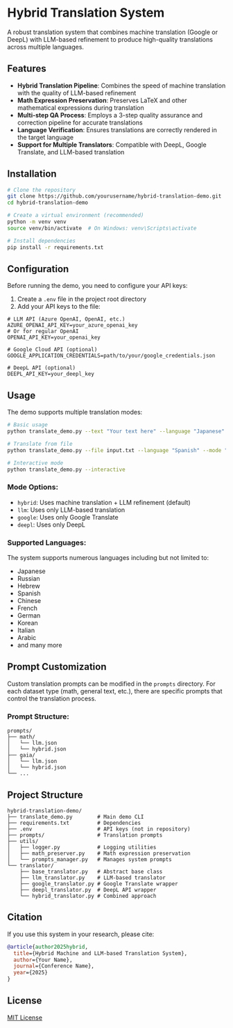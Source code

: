 # Hybrid Translation System

A robust translation system that combines machine translation (Google or DeepL) with LLM-based refinement to produce high-quality translations across multiple languages.

## Features

- **Hybrid Translation Pipeline**: Combines the speed of machine translation with the quality of LLM-based refinement
- **Math Expression Preservation**: Preserves LaTeX and other mathematical expressions during translation
- **Multi-step QA Process**: Employs a 3-step quality assurance and correction pipeline for accurate translations
- **Language Verification**: Ensures translations are correctly rendered in the target language
- **Support for Multiple Translators**: Compatible with DeepL, Google Translate, and LLM-based translation

## Installation

```bash
# Clone the repository
git clone https://github.com/yourusername/hybrid-translation-demo.git
cd hybrid-translation-demo

# Create a virtual environment (recommended)
python -m venv venv
source venv/bin/activate  # On Windows: venv\Scripts\activate

# Install dependencies
pip install -r requirements.txt
```

## Configuration

Before running the demo, you need to configure your API keys:

1. Create a `.env` file in the project root directory
2. Add your API keys to the file:

```
# LLM API (Azure OpenAI, OpenAI, etc.)
AZURE_OPENAI_API_KEY=your_azure_openai_key
# Or for regular OpenAI
OPENAI_API_KEY=your_openai_key

# Google Cloud API (optional)
GOOGLE_APPLICATION_CREDENTIALS=path/to/your/google_credentials.json

# DeepL API (optional)
DEEPL_API_KEY=your_deepl_key
```

## Usage

The demo supports multiple translation modes:

```bash
# Basic usage
python translate_demo.py --text "Your text here" --language "Japanese" --mode "hybrid"

# Translate from file
python translate_demo.py --file input.txt --language "Spanish" --mode "llm"

# Interactive mode
python translate_demo.py --interactive
```

### Mode Options:
- `hybrid`: Uses machine translation + LLM refinement (default)
- `llm`: Uses only LLM-based translation
- `google`: Uses only Google Translate
- `deepl`: Uses only DeepL

### Supported Languages:
The system supports numerous languages including but not limited to:
- Japanese
- Russian
- Hebrew
- Spanish
- Chinese
- French
- German
- Korean
- Italian
- Arabic
- and many more

## Prompt Customization

Custom translation prompts can be modified in the `prompts` directory. For each dataset type (math, general text, etc.), there are specific prompts that control the translation process.

### Prompt Structure:
```
prompts/
├── math/
│   └── llm.json
│   └── hybrid.json
├── gaia/
│   └── llm.json
│   └── hybrid.json
└── ...
```

## Project Structure

```
hybrid-translation-demo/
├── translate_demo.py        # Main demo CLI
├── requirements.txt         # Dependencies
├── .env                     # API keys (not in repository)
├── prompts/                 # Translation prompts
├── utils/
│   ├── logger.py            # Logging utilities
│   ├── math_preserver.py    # Math expression preservation
│   └── prompts_manager.py   # Manages system prompts
└── translator/
    ├── base_translator.py   # Abstract base class
    ├── llm_translator.py    # LLM-based translator
    ├── google_translator.py # Google Translate wrapper
    ├── deepl_translator.py  # DeepL API wrapper
    └── hybrid_translator.py # Combined approach
```

## Citation

If you use this system in your research, please cite:

```bibtex
@article{author2025hybrid,
  title={Hybrid Machine and LLM-based Translation System},
  author={Your Name},
  journal={Conference Name},
  year={2025}
}
```

## License

[MIT License](LICENSE)